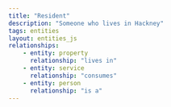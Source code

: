 ```yaml
---
title: "Resident"
description: "Someone who lives in Hackney"
tags: entities
layout: entities_js
relationships:
    - entity: property
      relationship: "lives in"
    - entity: service
      relationship: "consumes"
    - entity: person
      relationship: "is a"
---
```

